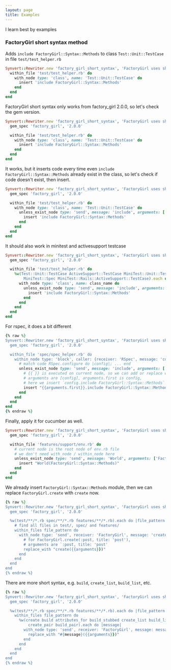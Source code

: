 ```yaml
---
layout: page
title: Examples
---
```


I learn best by examples

### FactoryGirl short syntax method

Adds `include FactoryGirl::Syntax::Methods` to class
`Test::Unit::TestCase` in file `test/test_helper.rb`

```ruby
Synvert::Rewriter.new 'factory_girl_short_syntax', 'FactoryGirl uses short syntax' do
  within_file 'test/test_helper.rb' do
    with_node type: 'class', name: 'Test::Unit::TestCase' do
      insert 'include FactoryGirl::Syntax::Methods'
    end
  end
end
```

FactoryGirl short syntax only works from factory_girl 2.0.0, so let's
check the gem version.

```ruby
Synvert::Rewriter.new 'factory_girl_short_syntax', 'FactoryGirl uses short syntax' do
  gem_spec 'factory_girl', '2.0.0'

  within_file 'test/test_helper.rb' do
    with_node type: 'class', name: 'Test::Unit::TestCase' do
      insert 'include FactoryGirl::Syntax::Methods'
    end
  end
end
```

It works, but it inserts code every time even `include
FactoryGirl::Syntax::Methods` already exist in the class, so let's check
if code doesn't exist, then insert.

```ruby
Synvert::Rewriter.new 'factory_girl_short_syntax', 'FactoryGirl uses short syntax' do
  gem_spec 'factory_girl', '2.0.0'

  within_file 'test/test_helper.rb' do
    with_node type: 'class', name: 'Test::Unit::TestCase' do
      unless_exist_node type: 'send', message: 'include', arguments: ['FactoryGirl::Syntax::Methods'] do
        insert 'include FactoryGirl::Syntax::Methods'
      end
    end
  end
end
```

It should also work in minitest and activesupport testcase

```ruby
Synvert::Rewriter.new 'factory_girl_short_syntax', 'FactoryGirl uses short syntax' do
  gem_spec 'factory_girl', '2.0.0'

  within_file 'test/test_helper.rb' do
    %w(Test::Unit::TestCase ActiveSupport::TestCase MiniTest::Unit::TestCase
        MiniTest::Spec MiniTest::Rails::ActiveSupport::TestCase).each do |class_name|
      with_node type: 'class', name: class_name do
        unless_exist_node type: 'send', message: 'include', arguments: ['FactoryGirl::Syntax::Methods'] do
          insert 'include FactoryGirl::Syntax::Methods'
        end
      end
    end
  end
end
```

For rspec, it does a bit different

```ruby
{% raw %}
Synvert::Rewriter.new 'factory_girl_short_syntax', 'FactoryGirl uses short syntax' do
  gem_spec 'factory_girl', '2.0.0'

  within_file 'spec/spec_helper.rb' do
    within_node type: 'block', caller: {receiver: 'RSpec', message: 'configure'} do
      # match code RSpec.configure do |config|; ... end
      unless_exist_node type: 'send', message: 'include', arguments: ['FactoryGirl::Syntax::Methods'] do
        # {{ }} is executed on current node, so we can add or replace with some old code,
        # arguments are [config], arguments.first is config,
        # here we insert `config.include FactoryGirl::Syntax::Methods`
        insert "{{arguments.first}}.include FactoryGirl::Syntax::Methods"
      end
    end
  end
end
{% endraw %}
```

Finally, apply it for cucumber as well.

```ruby
Synvert::Rewriter.new 'factory_girl_short_syntax', 'FactoryGirl uses short syntax' do
  gem_spec 'factory_girl', '2.0.0'

  within_file 'features/support/env.rb' do
    # current node is the root node of env.rb file
    # we don't need with_node / within_node here
    unless_exist_node type: 'send', message: 'World', arguments: ['FactoryGirl::Syntax::Methods'] do
      insert "World(FactoryGirl::Syntax::Methods)"
    end
  end
end
```

We already insert `FactoryGirl::Syntax::Methods` module, then we can
replace `FactoryGirl.create` with `create` now.

```ruby
{% raw %}
Synvert::Rewriter.new 'factory_girl_short_syntax', 'FactoryGirl uses short syntax' do
  gem_spec 'factory_girl', '2.0.0'

  %w(test/**/*.rb spec/**/*.rb features/**/*.rb).each do |file_pattern|
    # find all files in test/, spec/ and features/
    within_files file_pattern do
      with_node type: 'send', receiver: 'FactoryGirl', message: 'create' do
        # for FactoryGirl.create(:post, title: 'post'),
        # arguments are `:post, title: 'post'
        replace_with "create({{arguments}})"
      end
    end
  end
end
{% endraw %}
```

There are more short syntax, e.g. `build`, `create_list`, `build_list`, etc.

```ruby
{% raw %}
Synvert::Rewriter.new 'factory_girl_short_syntax', 'FactoryGirl uses short syntax' do
  gem_spec 'factory_girl', '2.0.0'

  %w(test/**/*.rb spec/**/*.rb features/**/*.rb).each do |file_pattern|
    within_files file_pattern do
      %w(create build attributes_for build_stubbed create_list build_list
          create_pair build_pair).each do |message|
        with_node type: 'send', receiver: 'FactoryGirl', message: message do
          replace_with "#{message}({{arguments}})"
        end
      end
    end
  end
end
{% endraw %}
```
